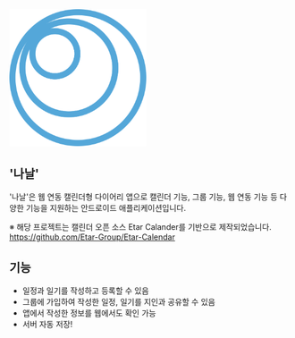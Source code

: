 <img src="https://github.com/Knabin/Nanal-Calendar/blob/master/image/nanal_logo_only.png?raw=true" style="zoom:35%;" />



## '나날'

'나날'은 웹 연동 캘린더형 다이어리 앱으로 캘린더 기능, 그룹 기능, 웹 연동 기능 등 다양한 기능을 지원하는 안드로이드 애플리케이션입니다. 

※ 해당 프로젝트는 캘린더 오픈 소스 Etar Calander를 기반으로 제작되었습니다. https://github.com/Etar-Group/Etar-Calendar



## 기능

- 일정과 일기를 작성하고 등록할 수 있음
- 그룹에 가입하여 작성한 일정, 일기를 지인과 공유할 수 있음
- 앱에서 작성한 정보를 웹에서도 확인 가능
- 서버 자동 저장!




